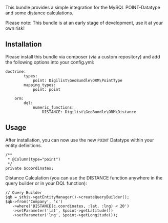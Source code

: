 This bundle provides a simple integration for the MySQL POINT-Datatype and some distance calculations.

Please note: This bundle is at an early stage of development, use it at your own risk!

## Installation
Please install this bundle via composer (via a custom repository) and add the following options into your config.yml:

```
doctrine:
        types:
            point: Digilist\GeoBundle\ORM\PointType
        mapping_types:
            point: point

    orm:
        dql:
            numeric_functions:
                DISTANCE: Digilist\GeoBundle\ORM\Distance
```

## Usage
After installation, you can now use the new `POINT` Datatype within your entity definitions.

```
/**
 * @Column(type="point")
 */
private $coordinates;
```

Distance Calculation (you can use the DISTANCE function anywhere in the query builder or in your DQL function):

```
// Query Builder
$qb = $this->getEntityManager()->createQueryBuilder();
$qb->from('Company', 'c')
   ->where('DISTANCE(c.coordinates, :lat, :lng) < 20')
   ->setParameter('lat', $point->getLatitude())
   ->setParameter('lng', $point->getLongitude());
```
